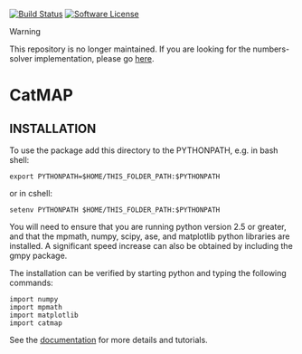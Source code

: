 [![Build Status](https://travis-ci.org/ajmedford/catmap.svg)](https://travis-ci.org/ajmedford/catmap)
[![Software License](https://img.shields.io/badge/license-GPLv3-brightgreen.svg?style=flat-square)](COPYING.txt)
> [!WARNING]
> This repository is no longer maintained. If you are looking for the numbers-solver implementation, please go [here](https://github.com/SUNCAT-Center/catmap).

# CatMAP

## INSTALLATION

To use the package add this directory to the PYTHONPATH, e.g. in bash
shell:

    export PYTHONPATH=$HOME/THIS_FOLDER_PATH:$PYTHONPATH

or in cshell:

    setenv PYTHONPATH $HOME/THIS_FOLDER_PATH:$PYTHONPATH

You will need to ensure that you are running python version 2.5 or
greater, and that the mpmath, numpy, scipy, ase, and matplotlib python
libraries are installed. A significant speed increase can also be
obtained by including the gmpy package.

The installation can be verified by starting python and typing the
following commands:

    import numpy
    import mpmath
    import matplotlib
    import catmap

See the [documentation](http://catmap.readthedocs.org) for more details
and tutorials.
